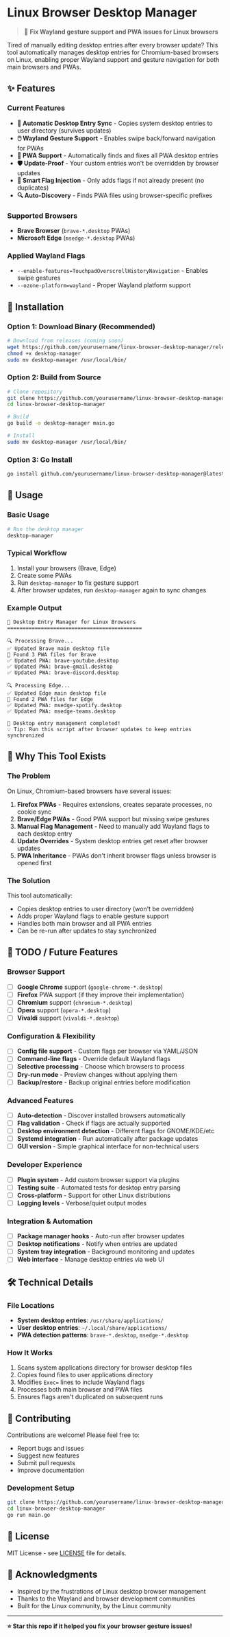 # Linux Browser Desktop Manager

> 🚀 **Fix Wayland gesture support and PWA issues for Linux browsers**

Tired of manually editing desktop entries after every browser update? This tool automatically manages desktop entries for Chromium-based browsers on Linux, enabling proper Wayland support and gesture navigation for both main browsers and PWAs.

## ✨ Features

### Current Features
- **🔄 Automatic Desktop Entry Sync** - Copies system desktop entries to user directory (survives updates)
- **🖱️ Wayland Gesture Support** - Enables swipe back/forward navigation for PWAs
- **📱 PWA Support** - Automatically finds and fixes all PWA desktop entries
- **🛡️ Update-Proof** - Your custom entries won't be overridden by browser updates
- **🎯 Smart Flag Injection** - Only adds flags if not already present (no duplicates)
- **🔍 Auto-Discovery** - Finds PWA files using browser-specific prefixes

### Supported Browsers
- **Brave Browser** (`brave-*.desktop` PWAs)
- **Microsoft Edge** (`msedge-*.desktop` PWAs)

### Applied Wayland Flags
- `--enable-features=TouchpadOverscrollHistoryNavigation` - Enables swipe gestures
- `--ozone-platform=wayland` - Proper Wayland platform support

## 🚀 Installation

### Option 1: Download Binary (Recommended)
```bash
# Download from releases (coming soon)
wget https://github.com/yourusername/linux-browser-desktop-manager/releases/latest/download/desktop-manager
chmod +x desktop-manager
sudo mv desktop-manager /usr/local/bin/
```

### Option 2: Build from Source
```bash
# Clone repository
git clone https://github.com/yourusername/linux-browser-desktop-manager.git
cd linux-browser-desktop-manager

# Build
go build -o desktop-manager main.go

# Install
sudo mv desktop-manager /usr/local/bin/
```

### Option 3: Go Install
```bash
go install github.com/yourusername/linux-browser-desktop-manager@latest
```

## 📖 Usage

### Basic Usage
```bash
# Run the desktop manager
desktop-manager
```

### Typical Workflow
1. Install your browsers (Brave, Edge)
2. Create some PWAs
3. Run `desktop-manager` to fix gesture support
4. After browser updates, run `desktop-manager` again to sync changes

### Example Output
```
🚀 Desktop Entry Manager for Linux Browsers
============================================

🔍 Processing Brave...
✅ Updated Brave main desktop file
🔗 Found 3 PWA files for Brave
✅ Updated PWA: brave-youtube.desktop
✅ Updated PWA: brave-gmail.desktop
✅ Updated PWA: brave-discord.desktop

🔍 Processing Edge...
✅ Updated Edge main desktop file
🔗 Found 2 PWA files for Edge
✅ Updated PWA: msedge-spotify.desktop
✅ Updated PWA: msedge-teams.desktop

🎉 Desktop entry management completed!
💡 Tip: Run this script after browser updates to keep entries synchronized
```

## 🧩 Why This Tool Exists

### The Problem
On Linux, Chromium-based browsers have several issues:

1. **Firefox PWAs** - Requires extensions, creates separate processes, no cookie sync
2. **Brave/Edge PWAs** - Good PWA support but missing swipe gestures
3. **Manual Flag Management** - Need to manually add Wayland flags to each desktop entry
4. **Update Overrides** - System desktop entries get reset after browser updates
5. **PWA Inheritance** - PWAs don't inherit browser flags unless browser is opened first

### The Solution
This tool automatically:
- Copies desktop entries to user directory (won't be overridden)
- Adds proper Wayland flags to enable gesture support
- Handles both main browser and all PWA entries
- Can be re-run after updates to stay synchronized

## 🔮 TODO / Future Features

### Browser Support
- [ ] **Google Chrome** support (`google-chrome-*.desktop`)
- [ ] **Firefox** PWA support (if they improve their implementation)
- [ ] **Chromium** support (`chromium-*.desktop`)
- [ ] **Opera** support (`opera-*.desktop`)
- [ ] **Vivaldi** support (`vivaldi-*.desktop`)

### Configuration & Flexibility
- [ ] **Config file support** - Custom flags per browser via YAML/JSON
- [ ] **Command-line flags** - Override default Wayland flags
- [ ] **Selective processing** - Choose which browsers to process
- [ ] **Dry-run mode** - Preview changes without applying them
- [ ] **Backup/restore** - Backup original entries before modification

### Advanced Features
- [ ] **Auto-detection** - Discover installed browsers automatically
- [ ] **Flag validation** - Check if flags are actually supported
- [ ] **Desktop environment detection** - Different flags for GNOME/KDE/etc
- [ ] **Systemd integration** - Run automatically after package updates
- [ ] **GUI version** - Simple graphical interface for non-technical users

### Developer Experience
- [ ] **Plugin system** - Add custom browser support via plugins
- [ ] **Testing suite** - Automated tests for desktop entry parsing
- [ ] **Cross-platform** - Support for other Linux distributions
- [ ] **Logging levels** - Verbose/quiet output modes

### Integration & Automation
- [ ] **Package manager hooks** - Auto-run after browser updates
- [ ] **Desktop notifications** - Notify when entries are updated
- [ ] **System tray integration** - Background monitoring and updates
- [ ] **Web interface** - Manage desktop entries via web UI

## 🛠️ Technical Details

### File Locations
- **System desktop entries**: `/usr/share/applications/`
- **User desktop entries**: `~/.local/share/applications/`
- **PWA detection patterns**: `brave-*.desktop`, `msedge-*.desktop`

### How It Works
1. Scans system applications directory for browser desktop files
2. Copies found files to user applications directory
3. Modifies `Exec=` lines to include Wayland flags
4. Processes both main browser and PWA files
5. Ensures flags aren't duplicated on subsequent runs

## 🤝 Contributing

Contributions are welcome! Please feel free to:
- Report bugs and issues
- Suggest new features
- Submit pull requests
- Improve documentation

### Development Setup
```bash
git clone https://github.com/yourusername/linux-browser-desktop-manager.git
cd linux-browser-desktop-manager
go run main.go
```

## 📄 License

MIT License - see [LICENSE](LICENSE) file for details.

## 🙏 Acknowledgments

- Inspired by the frustrations of Linux desktop browser management
- Thanks to the Wayland and browser development communities
- Built for the Linux community, by the Linux community

---

**⭐ Star this repo if it helped you fix your browser gesture issues!**
